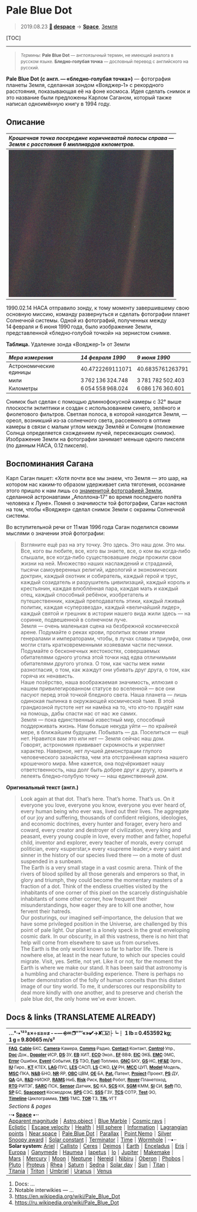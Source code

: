 # Pale Blue Dot
> 2019.08.23 **[🚀](../index/index.md) [despace](index.md)** → **[Space](index.md)**, [Земля](earth.md)

[TOC]

---

> <small>*Термины:* **Pale Blue Dot** — англоязычный термин, не имеющий аналога в русском языке. **Бледно‑голубая точка** — дословный перевод с английского на русский.</small>

**Pale Blue Dot (с англ. — «бледно‑голубая точка»)** — фотография планеты Земля, сделанная зондом «Вояджер‑1» с рекордного расстояния, показывающая её на фоне космоса. Идея сделать снимок и это название были предложены Карлом Саганом, который также написал одноимённую книгу в 1994 году.



## Описание

|*Крошечная точка посередине коричневатой полосы справа —<br> Земля с расстояния 6 миллиардов километров.*|
|:--|
|![](f/aob/universe/pale_blue_dot.png)|

1990.02.14 НАСА отправило зонду, к тому моменту завершившему свою основную миссию, команду развернуться и сделать фотографии планет Солнечной системы. Одной из фотографий, полученных между 14 февраля и 6 июня 1990 года, было изображение Земли, представленной «бледно‑голубой точкой» на зернистом снимке.

**Таблица.** Удаление зонда «Вояджер‑1» от Земли

|*Мера измерения*|*14 февраля 1990*|*9 июня 1990*|
|:--|:--|:--|
|Астрономические единицы| 40.4722269111071 | 40.6835761263791 |
|мили| 3 762 136 324.748 | 3 781 782 502.403 |
|Километры| 6 054 558 968.024 | 6 086 176 360.601 |

Снимок был сделан с помощью длиннофокусной камеры с 32° выше плоскости эклиптики и создан с использованием синего, зелёного и фиолетового фильтров. Светлая полоса, в которой находится Земля, — ореол, возникший из‑за солнечного света, рассеянного в оптике камеры в связи с малым углом между Землёй и Солнцем (положение Солнца определяется схождением лучей, пересекающих снимок). Изображение Земли на фотографии занимает меньше одного пикселя (по данным НАСА, 0.12 пикселя).



## Воспоминания Сагана

Карл Саган пишет: «Хотя почти все мы знаем, что Земля — это шар, на котором нас каким‑то образом удерживает сила тяготения, осознание этого пришло к нам лишь со [знаменитой фотографией Земли](blue_marble.md), сделанной астронавтами „Аполлона‑17“ во время последнего полёта человека к Луне». Помня о значимости той фотографии, Саган настоял на том, чтобы «Вояджер» сделал снимок Земли с окраины Солнечной системы.

Во вступительной речи от 11 мая 1996 года Саган поделился своими мыслями о значении этой фотографии:

> Взгляните ещё раз на эту точку. Это здесь. Это наш дом. Это мы. Все, кого вы любите, все, кого вы знаете, все, о ком вы когда‑либо слышали, все когда‑либо существовавшие люди прожили свои жизни на ней. Множество наших наслаждений и страданий, тысячи самоуверенных религий, идеологий и экономических доктрин, каждый охотник и собиратель, каждый герой и трус, каждый созидатель и разрушитель цивилизаций, каждый король и крестьянин, каждая влюблённая пара, каждая мать и каждый отец, каждый способный ребёнок, изобретатель и путешественник, каждый преподаватель этики, каждый лживый политик, каждая «суперзвезда», каждый «величайший лидер», каждый святой и грешник в истории нашего вида жили здесь — на соринке, подвешенной в солнечном луче.  
> Земля — очень маленькая сцена на безбрежной космической арене. Подумайте о реках крови, пролитых всеми этими генералами и императорами, чтобы, в лучах славы и триумфа, они могли стать кратковременными хозяевами части песчинки. Подумайте о бесконечных жестокостях, совершаемых обитателями одного уголка этой точки над едва отличимыми обитателями другого уголка. О том, как часты меж ними разногласия, о том, как жаждут они убивать друг друга, о том, как горяча их ненависть.  
> Наше позёрство, наша воображаемая значимость, иллюзия о нашем привилегированном статусе во вселенной — все они пасуют перед этой точкой бледного света. Наша планета — лишь одинокая пылинка в окружающей космической тьме. В этой грандиозной пустоте нет ни намёка на то, что кто‑то придёт нам на помощь, дабы спасти нас от нас же самих.  
> Земля — пока единственный известный мир, способный поддерживать жизнь. Нам больше некуда уйти — по крайней мере, в ближайшем будущем. Побывать — да. Поселиться — ещё нет. Нравится вам это или нет — Земля сейчас наш дом.  
> Говорят, астрономия прививает скромность и укрепляет характер. Наверное, нет лучшей демонстрации глупого человеческого зазнайства, чем эта отстранённая картина нашего крошечного мира. Мне кажется, она подчёркивает нашу ответственность, наш долг быть добрее друг к другу, хранить и лелеять бледно‑голубую точку — наш единственный дом.

**Оригинальный текст (англ.)**

> Look again at that dot. That’s here. That’s home. That’s us. On it everyone you love, everyone you know, everyone you ever heard of, every human being who ever was, lived out their lives. The aggregate of our joy and suffering, thousands of confident religions, ideologies, and economic doctrines, every hunter and forager, every hero and coward, every creator and destroyer of civilization, every king and peasant, every young couple in love, every mother and father, hopeful child, inventor and explorer, every teacher of morals, every corrupt politician, every «superstar,» every «supreme leader,» every saint and sinner in the history of our species lived there — on a mote of dust suspended in a sunbeam.  
> The Earth is a very small stage in a vast cosmic arena. Think of the rivers of blood spilled by all those generals and emperors so that, in glory and triumph, they could become the momentary masters of a fraction of a dot. Think of the endless cruelties visited by the inhabitants of one corner of this pixel on the scarcely distinguishable inhabitants of some other corner, how frequent their misunderstandings, how eager they are to kill one another, how fervent their hatreds.  
> Our posturings, our imagined self‑importance, the delusion that we have some privileged position in the Universe, are challenged by this point of pale light. Our planet is a lonely speck in the great enveloping cosmic dark. In our obscurity, in all this vastness, there is no hint that help will come from elsewhere to save us from ourselves.  
> The Earth is the only world known so far to harbor life. There is nowhere else, at least in the near future, to which our species could migrate. Visit, yes. Settle, not yet. Like it or not, for the moment the Earth is where we make our stand.
It has been said that astronomy is a humbling and character‑building experience. There is perhaps no better demonstration of the folly of human conceits than this distant image of our tiny world. To me, it underscores our responsibility to deal more kindly with one another, and to preserve and cherish the pale blue dot, the only home we’ve ever known.



<p style="page-break-after:always"> </p>

## Docs & links (TRANSLATEME ALREADY)
|…°·•¹²³±×÷≤≥≈≠ ‑ −— ⎆✉ ❐“”’«»✔→✘☐☑├┕┆ 1 lb = 0.453592 kg; 1 g = 9.80665 m/s²|
|:--|
|<small>**[FAQ](faq.md)**, **[Cable](cable.md)**·БКС, **[Camera](camera.md)**·Камера, **[Comms](comms.md)**·Радио, **[Contact](contact.md)**·Контакт, **[Control](control.md)**·Упр., **[Doc](doc.md)**·Док., **[Doppler](doppler.md)**·ИСР, **[DS](ds.md)**·ЗУ, **[EB](eb.md)**·ХИТ, **[ECO](ecology.md)**·Экол., **[EF](ef.md)**·ВВФ, **[ElC](elc.md)**·ЭКБ, **[EMC](emc.md)**·ЭМС, **[Error](error.md)**·Ошибки, **[Event](event.md)**·События, **[FS](fs.md)**·ТЭО, **[Fuel](fuel.md)**·Топливо, **[GNC](gnc.md)**·БКУ, **[GS](scs.md)**·НС, **[HF&E](hfe.md)**·Эрго., **[IU](iu.md)**·Гиро., **[KT](kt.md)**·КТЕХ, **[LAG](lag.md)**·ПУC, **[LES](les.md)**·САСП, **[LS](ls.md)**·СЖО, **[LV](lv.md)**·РН, **[MCC](mcc.md)**·ЦУП, **[Model](model.md)**·Модель, **[MSC](sc.md)**·ПКА, **[N&B](nnb.md)**·БНО, **[NR](nr.md)**·ЯР, **[OBC](obc.md)**·ЦВМ, **[OE](oe.md)**·БА, **[Pat.](патент.md)**·Патент, **[Project](project.md)**·Проект, **[PS](ps.md)**·ДУ, **[QA](quality.md)**·QA, **[R&D](rnd.md)**·НИОКР, **[RAMS](rams.md)**·НиБ, **[Risk](risk.md)**·Риск, **[Robot](robotics.md)**·Робот, **[Rover](rover.md)**·Планетоход, **[RTG](rtg.md)**·РИТЭГ, **[SARC](sarc.md)**·ПСК, **[Sensor](sensor.md)**·Датчик, **[SC](sc.md)**·КА, **[SCS](scs.md)**·КК, **[SGM](sgm.md)**·КММ, **[SI](si.md)**·СИ, **[Soft](soft.md)**·ПО, **[SP](sp.md)**·БС, **[Spaceport](spaceport.md)**·Космодром, **[SPS](sps.md)**·СЭС, **[SSS](sss.md)**·ГЗУ, **[TCS](tcs.md)**·СОТР, **[Test](test.md)**·ЭО, **[Timeline](timeline.md)**·Циклограмма, **[TMS](tms.md)**·ТМС, **[TOR](tor.md)**·ТЗ, **[TRL](trl.md)**·УГТ</small>|
|*Sections & pages*|
|**··• [Space](index.md) •··**<br> [Apparent magnitude](app_mag.md) ┊ [Astro.object](aob.md) ┊ [Blue Marble](blue_marble.md) ┊ [Cosmic rays](cr.md) ┊ [Ecliptic](ecliptic.md) ┊ [Escape velocity](esc_vel.md) ┊ [Health](health.md) ┊ [Hill sphere](hill_sphere.md) ┊ [Information](info.md) ┊ [Lagrangian points](l_points.md) ┊ [Near space](near_sys.md) ┊ [Pale Blue Dot](pale_blue_dot.md) ┊ [Parallax](parallax.md) ┊ [Point Nemo](point_nemo.md) ┊ [Silver Snoopy award](silver_snoopy_award.md) ┊ [Solar constant](solar_const.md) ┊ [Terminator](terminator.md) ┊ [Time](time.md) ┊ [Wormhole](wormhole.md) ┊ ··•·· **Solar system:** [Ariel](ariel.md) ┊ [Callisto](callisto.md) ┊ [Ceres](ceres.md) ┊ [Deimos](deimos.md) ┊ [Earth](earth.md) ┊ [Enceladus](enceladus.md) ┊ [Eris](eris.md) ┊ [Europa](europa.md) ┊ [Ganymede](ganymede.md) ┊ [Haumea](haumea.md) ┊ [Iapetus](iapetus.md) ┊ [Io](io.md) ┊ [Jupiter](jupiter.md) ┊ [Makemake](makemake.md) ┊ [Mars](mars.md) ┊ [Mercury](mercury.md) ┊ [Moon](moon.md) ┊ [Neptune](neptune.md) ┊ [Nereid](nereid.md) ┊ [Nibiru](nibiru.md) ┊ [Oberon](oberon.md) ┊ [Phobos](phobos.md) ┊ [Pluto](pluto.md) ┊ [Proteus](proteus.md) ┊ [Rhea](rhea.md) ┊ [Saturn](saturn.md) ┊ [Sedna](sedna.md) ┊ [Solar day](solar_day.md) ┊ [Sun](sun.md) ┊ [Titan](titan.md) ┊ [Titania](titania.md) ┊ [Triton](triton.md) ┊ [Umbriel](umbriel.md) ┊ [Uranus](uranus.md) ┊ [Venus](venus.md)|

   1. Docs: …
   1. Notable interwikies — …
   1. <https://en.wikipedia.org/wiki/Pale_Blue_Dot>
   1. <https://ru.wikipedia.org/wiki/Pale_Blue_Dot>


